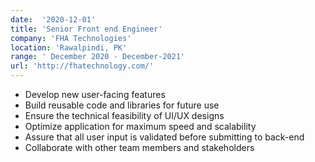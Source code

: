 ```yaml
---
date:  '2020-12-01'
title: 'Senior Front end Engineer'
company: 'FHA Technologies'
location: 'Rawalpindi, PK'
range: ' December 2020 - December-2021'
url: 'http://fhatechnology.com/'
---
```


- Develop new user-facing features
- Build reusable code and libraries for future use
- Ensure the technical feasibility of UI/UX designs
- Optimize application for maximum speed and scalability
- Assure that all user input is validated before submitting to back-end
- Collaborate with other team members and stakeholders
